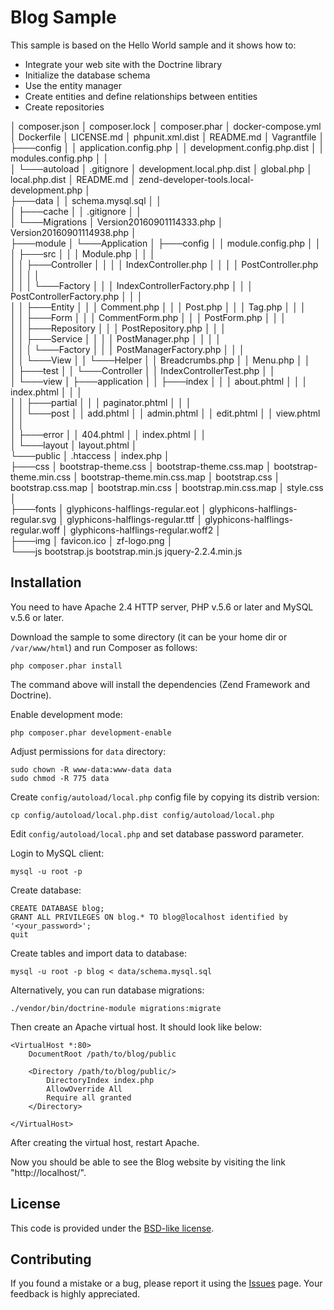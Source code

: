 Blog Sample
==================================================

This sample is based on the Hello World sample and it shows how to:

  * Integrate your web site with the Doctrine library
  * Initialize the database schema
  * Use the entity manager
  * Create entities and define relationships between entities
  * Create repositories


│   composer.json
│   composer.lock
│   composer.phar
│   docker-compose.yml
│   Dockerfile
│   LICENSE.md
│   phpunit.xml.dist
│   README.md
│   Vagrantfile
│   
├───config
│   │   application.config.php
│   │   development.config.php.dist
│   │   modules.config.php
│   │   
│   └───autoload
│           .gitignore
│           development.local.php.dist
│           global.php
│           local.php.dist
│           README.md
│           zend-developer-tools.local-development.php
│           
├───data
│   │   schema.mysql.sql
│   │   
│   ├───cache
│   │       .gitignore
│   │       
│   └───Migrations
│           Version20160901114333.php
│           Version20160901114938.php
│           
├───module
│   └───Application
│       ├───config
│       │       module.config.php
│       │       
│       ├───src
│       │   │   Module.php
│       │   │   
│       │   ├───Controller
│       │   │   │   IndexController.php
│       │   │   │   PostController.php
│       │   │   │   
│       │   │   └───Factory
│       │   │           IndexControllerFactory.php
│       │   │           PostControllerFactory.php
│       │   │           
│       │   ├───Entity
│       │   │       Comment.php
│       │   │       Post.php
│       │   │       Tag.php
│       │   │       
│       │   ├───Form
│       │   │       CommentForm.php
│       │   │       PostForm.php
│       │   │       
│       │   ├───Repository
│       │   │       PostRepository.php
│       │   │       
│       │   ├───Service
│       │   │   │   PostManager.php
│       │   │   │   
│       │   │   └───Factory
│       │   │           PostManagerFactory.php
│       │   │           
│       │   └───View
│       │       └───Helper
│       │               Breadcrumbs.php
│       │               Menu.php
│       │               
│       ├───test
│       │   └───Controller
│       │           IndexControllerTest.php
│       │           
│       └───view
│           ├───application
│           │   ├───index
│           │   │       about.phtml
│           │   │       index.phtml
│           │   │       
│           │   ├───partial
│           │   │       paginator.phtml
│           │   │       
│           │   └───post
│           │           add.phtml
│           │           admin.phtml
│           │           edit.phtml
│           │           view.phtml
│           │           
│           ├───error
│           │       404.phtml
│           │       index.phtml
│           │       
│           └───layout
│                   layout.phtml
│                   
└───public
    │   .htaccess
    │   index.php
    │   
    ├───css
    │       bootstrap-theme.css
    │       bootstrap-theme.css.map
    │       bootstrap-theme.min.css
    │       bootstrap-theme.min.css.map
    │       bootstrap.css
    │       bootstrap.css.map
    │       bootstrap.min.css
    │       bootstrap.min.css.map
    │       style.css
    │       
    ├───fonts
    │       glyphicons-halflings-regular.eot
    │       glyphicons-halflings-regular.svg
    │       glyphicons-halflings-regular.ttf
    │       glyphicons-halflings-regular.woff
    │       glyphicons-halflings-regular.woff2
    │       
    ├───img
    │       favicon.ico
    │       zf-logo.png
    │       
    └───js
            bootstrap.js
            bootstrap.min.js
            jquery-2.2.4.min.js









## Installation

You need to have Apache 2.4 HTTP server, PHP v.5.6 or later and MySQL v.5.6 or later.

Download the sample to some directory (it can be your home dir or `/var/www/html`) and run Composer as follows:

```
php composer.phar install
```

The command above will install the dependencies (Zend Framework and Doctrine).

Enable development mode:

```
php composer.phar development-enable
```

Adjust permissions for `data` directory:

```
sudo chown -R www-data:www-data data
sudo chmod -R 775 data
```

Create `config/autoload/local.php` config file by copying its distrib version:

```
cp config/autoload/local.php.dist config/autoload/local.php
```

Edit `config/autoload/local.php` and set database password parameter.

Login to MySQL client:

```
mysql -u root -p
```

Create database:

```
CREATE DATABASE blog;
GRANT ALL PRIVILEGES ON blog.* TO blog@localhost identified by '<your_password>';
quit
```

Create tables and import data to database:

```
mysql -u root -p blog < data/schema.mysql.sql
```

Alternatively, you can run database migrations:

```
./vendor/bin/doctrine-module migrations:migrate
```

Then create an Apache virtual host. It should look like below:

```
<VirtualHost *:80>
    DocumentRoot /path/to/blog/public
    
	<Directory /path/to/blog/public/>
        DirectoryIndex index.php
        AllowOverride All
        Require all granted
    </Directory>

</VirtualHost>
```
After creating the virtual host, restart Apache.

Now you should be able to see the Blog website by visiting the link "http://localhost/". 
 
## License

This code is provided under the [BSD-like license](https://en.wikipedia.org/wiki/BSD_licenses). 

## Contributing

If you found a mistake or a bug, please report it using the [Issues](https://github.com/olegkrivtsov/using-zf3-book-samples/issues) page. Your feedback is highly appreciated.
